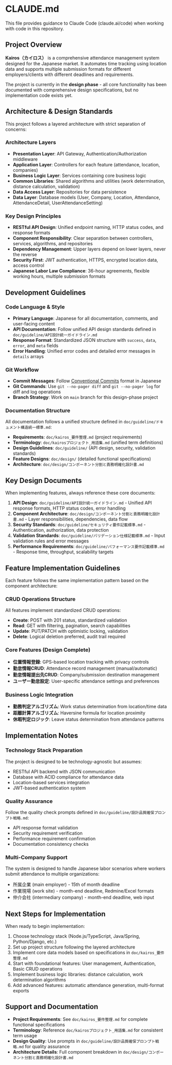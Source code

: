 # CLAUDE.md

This file provides guidance to Claude Code (claude.ai/code) when working with code in this repository.

## Project Overview

**Kairos（カイロス）** is a comprehensive attendance management system designed for the Japanese market. It automates time tracking using location data and supports multiple submission formats for different employers/clients with different deadlines and requirements.

The project is currently in the **design phase** - all core functionality has been documented with comprehensive design specifications, but no implementation code exists yet.

## Architecture & Design Standards

This project follows a layered architecture with strict separation of concerns:

### Architecture Layers
- **Presentation Layer**: API Gateway, Authentication/Authorization middleware
- **Application Layer**: Controllers for each feature (attendance, location, companies)
- **Business Logic Layer**: Services containing core business logic
- **Common Libraries**: Shared algorithms and utilities (work determination, distance calculation, validation)
- **Data Access Layer**: Repositories for data persistence
- **Data Layer**: Database models (User, Company, Location, Attendance, AttendanceDetail, UserAttendanceSetting)

### Key Design Principles
- **RESTful API Design**: Unified endpoint naming, HTTP status codes, and response formats
- **Component Responsibility**: Clear separation between controllers, services, algorithms, and repositories
- **Dependency Management**: Upper layers depend on lower layers, never the reverse
- **Security First**: JWT authentication, HTTPS, encrypted location data, access control
- **Japanese Labor Law Compliance**: 36-hour agreements, flexible working hours, multiple submission formats

## Development Guidelines

### Code Language & Style
- **Primary Language**: Japanese for all documentation, comments, and user-facing content
- **API Documentation**: Follow unified API design standards defined in `doc/guideline/API設計統一ガイドライン.md`
- **Response Format**: Standardized JSON structure with `success`, `data`, `error`, and `meta` fields
- **Error Handling**: Unified error codes and detailed error messages in `details` arrays

### Git Workflow
- **Commit Messages**: Follow [Conventional Commits](https://www.conventionalcommits.org/ja/v1.0.0/) format in Japanese
- **Git Commands**: Use `git --no-pager diff` and `git --no-pager log` for diff and log operations
- **Branch Strategy**: Work on `main` branch for this design-phase project

### Documentation Structure
All documentation follows a unified structure defined in `doc/guideline/ドキュメント構造統一標準.md`:

- **Requirements**: `doc/kairos_要件整理.md` (project requirements)
- **Terminology**: `doc/kairosプロジェクト_用語集.md` (unified term definitions)
- **Design Guidelines**: `doc/guideline/` (API design, security, validation standards)
- **Feature Designs**: `doc/design/` (detailed functional specifications)
- **Architecture**: `doc/design/コンポーネント分割と責務明確化設計書.md`

## Key Design Documents

When implementing features, always reference these core documents:

1. **API Design**: `doc/guideline/API設計統一ガイドライン.md` - Unified API response formats, HTTP status codes, error handling
2. **Component Architecture**: `doc/design/コンポーネント分割と責務明確化設計書.md` - Layer responsibilities, dependencies, data flow
3. **Security Standards**: `doc/guideline/セキュリティ要件記載標準.md` - Authentication, authorization, data protection
4. **Validation Standards**: `doc/guideline/バリデーション仕様記載標準.md` - Input validation rules and error messages
5. **Performance Requirements**: `doc/guideline/パフォーマンス要件記載標準.md` - Response time, throughput, scalability targets

## Feature Implementation Guidelines

Each feature follows the same implementation pattern based on the component architecture:

### CRUD Operations Structure
All features implement standardized CRUD operations:
- **Create**: POST with 201 status, standardized validation
- **Read**: GET with filtering, pagination, search capabilities  
- **Update**: PUT/PATCH with optimistic locking, validation
- **Delete**: Logical deletion preferred, audit trail required

### Core Features (Design Complete)
- **位置情報登録**: GPS-based location tracking with privacy controls
- **勤怠情報CRUD**: Attendance record management (manual/automatic)
- **勤怠情報提出先CRUD**: Company/submission destination management
- **ユーザー勤怠設定**: User-specific attendance settings and preferences

### Business Logic Integration
- **勤務判定アルゴリズム**: Work status determination from location/time data
- **距離計算アルゴリズム**: Haversine formula for location proximity
- **休暇判定ロジック**: Leave status determination from attendance patterns

## Implementation Notes

### Technology Stack Preparation
The project is designed to be technology-agnostic but assumes:
- RESTful API backend with JSON communication
- Database with ACID compliance for attendance data
- Location-based services integration
- JWT-based authentication system

### Quality Assurance
Follow the quality check prompts defined in `doc/guideline/設計品質確保プロンプト戦略.md`:
- API response format validation
- Security requirement verification
- Performance requirement confirmation
- Documentation consistency checks

### Multi-Company Support
The system is designed to handle Japanese labor scenarios where workers submit attendance to multiple organizations:
- 所属企業 (main employer) - 15th of month deadline
- 作業現場 (work site) - month-end deadline, Redmine/Excel formats
- 仲介会社 (intermediary company) - month-end deadline, web input

## Next Steps for Implementation

When ready to begin implementation:

1. Choose technology stack (Node.js/TypeScript, Java/Spring, Python/Django, etc.)
2. Set up project structure following the layered architecture
3. Implement core data models based on specifications in `doc/kairos_要件整理.md`
4. Start with foundational features: User management, Authentication, Basic CRUD operations
5. Implement business logic libraries: distance calculation, work determination algorithms
6. Add advanced features: automatic attendance generation, multi-format exports

## Support and Documentation

- **Project Requirements**: See `doc/kairos_要件整理.md` for complete functional specifications
- **Terminology**: Reference `doc/kairosプロジェクト_用語集.md` for consistent term usage
- **Design Quality**: Use prompts in `doc/guideline/設計品質確保プロンプト戦略.md` for quality assurance
- **Architecture Details**: Full component breakdown in `doc/design/コンポーネント分割と責務明確化設計書.md`
